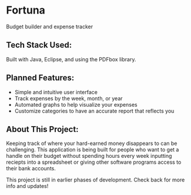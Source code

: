 # Fortuna
Budget builder and expense tracker

## Tech Stack Used:
Built with Java, Eclipse, and using the PDFbox library.

## Planned Features:
* Simple and intuitive user interface
* Track expenses by the week, month, or year
* Automated graphs to help visualize your expenses
* Customize categories to have an accurate report that reflects you

## About This Project:
Keeping track of where your hard-earned money disappears to can be challenging. This application is being built for people who want to get 
a handle on their budget without spending hours every week inputting reciepts into a spreadsheet or giving other software programs access
to their bank accounts. <br/>

This project is still in earlier phases of development. Check back for more info and updates!

